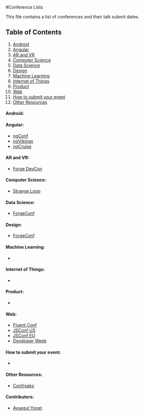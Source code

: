 #Conference Lists

This file contains a list of conferences and their talk submit dates. 

## Table of Contents

  1. [Android](#android)
  1. [Angular](#angular)
  1. [AR and VR](#ar-and-vr)
  1. [Computer Science](#computer-science)
  1. [Data Science](#data-science)
  1. [Design](#design)
  1. [Machine Learning](#machine-learning)
  1. [Internet of Things](#internet-of-things)
  1. [Product](#product)
  1. [Web](#api-questions)
  1. [How to submit your event](#how-to-submit-your-event)
  1. [Other Resources](#other-resources)

#### Android:


#### Angular:

* [ngConf](https://www.ng-conf.org/)
* [ngVikings](https://ngvikings.org/)
* [ngCruise](https://ngcruise.com/)


#### AR and VR:

* [Forge DevCon](https://forge.autodesk.com/DevCon-2017)

  
#### Computer Science:

* [Strange Loop](http://www.thestrangeloop.com/)

#### Data Science:

* [ForgeConf](http://www.forgeconf.com/)

#### Design:

* [ForgeConf](http://www.forgeconf.com/)

#### Machine Learning:

* []()

#### Internet of Things:

* []()

#### Product:

* []()

#### Web:

* [Fluent Conf]()
* [JSConf US](http://lastcall.jsconf.us/call-for-speakers.html)
* [JSConf EU](http://2015.jsconf.eu/)
* [Developer Week](http://www.developerweek.com/)
#### How to submit your event:

* 
#### Other Resources:

* [Confreaks](http://confreaks.tv/conferences)

#### Contributors:
* [Aysegul Yonet](https://developers.google.com/experts/people/aysegul-yonet)
